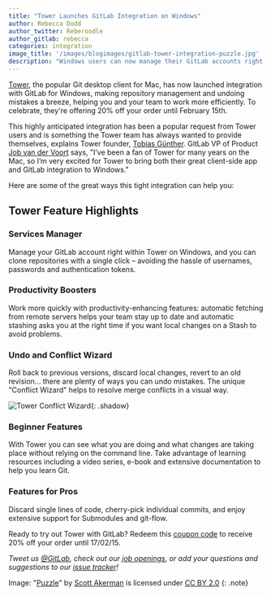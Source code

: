 ```yaml
---
title: "Tower Launches GitLab Integration on Windows"
author: Rebecca Dodd
author_twitter: Reberoodle
author_gitlab: rebecca
categories: integration
image_title: '/images/blogimages/gitlab-tower-integration-puzzle.jpg'
description: "Windows users can now manage their GitLab accounts right within Tower – give it a try with 20% off."
---
```


[Tower](http://www.git-tower.com), the popular Git desktop client for Mac, has now launched integration with GitLab for Windows, making repository management and undoing mistakes a breeze, helping you and your team to work more efficiently. To celebrate, they're offering 20% off your order until February 15th.

<!-- more -->

This highly anticipated integration has been a popular request from Tower users and is something the Tower team has always wanted to provide themselves, explains Tower founder, [Tobias Günther](https://gitlab.com/tobidobi). GitLab VP of Product [Job van der Voort](https://gitlab.com/JobV) says, "I’ve been a fan of Tower for many years on the Mac, so I’m very excited for Tower to bring both their great client-side app and GitLab integration to Windows."

Here are some of the great ways this tight integration can help you:

## Tower Feature Highlights

### Services Manager

Manage your GitLab account right within Tower on Windows, and you can clone repositories with a single click – avoiding the hassle of usernames, passwords and authentication tokens.

### Productivity Boosters

Work more quickly with productivity-enhancing features: automatic fetching from remote servers helps your team stay up to date and automatic stashing asks you at the right time if you want local changes on a Stash to avoid problems.

### Undo and Conflict Wizard

Roll back to previous versions, discard local changes, revert to an old revision... there are plenty of ways you can undo mistakes. The unique "Conflict Wizard" helps to resolve merge conflicts in a visual way.

![Tower Conflict Wizard](/images/blogimages/conflict-wizard@2x.png){: .shadow}

### Beginner Features

With Tower you can see what you are doing and what changes are taking place without relying on the command line. Take advantage of learning resources including a video series, e-book and extensive documentation to help you learn Git.

### Features for Pros

Discard single lines of code, cherry-pick individual commits, and enjoy extensive support for Submodules and git-flow.

Ready to try out Tower with GitLab? Redeem this [coupon code](http://www.git-tower.com/buy?coupon=GITLAB20) to receive 20% off your order until 17/02/15.  

_Tweet us [@GitLab](https://twitter.com/gitlab), check out our [job openings](https://about.gitlab.com/jobs/), or add your questions and suggestions to our [issue tracker](https://gitlab.com/gitlab-org/gitlab-ce/issues)!_

Image: "[Puzzle](https://www.flickr.com/photos/sterlic/4458413554)" by [Scott Akerman](https://www.flickr.com/photos/sterlic/) is licensed under [CC BY 2.0](https://creativecommons.org/licenses/by/2.0/)
{: .note}
